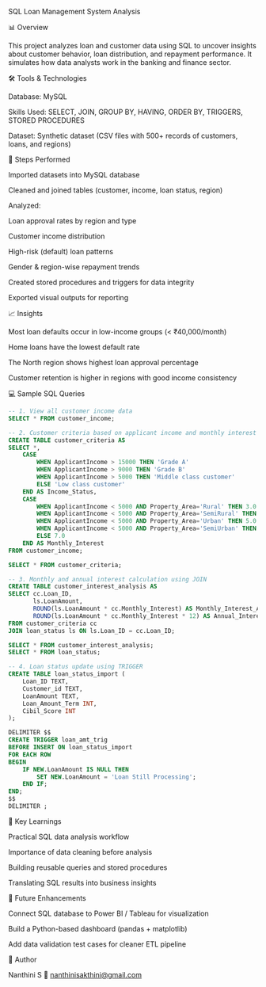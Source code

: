 SQL Loan Management System Analysis

📊 Overview

This project analyzes loan and customer data using SQL to uncover insights about customer behavior, loan distribution, and repayment performance.
It simulates how data analysts work in the banking and finance sector.

🛠 Tools & Technologies

Database: MySQL

Skills Used: SELECT, JOIN, GROUP BY, HAVING, ORDER BY, TRIGGERS, STORED PROCEDURES

Dataset: Synthetic dataset (CSV files with 500+ records of customers, loans, and regions)

🧩 Steps Performed

Imported datasets into MySQL database

Cleaned and joined tables (customer, income, loan status, region)

Analyzed:

Loan approval rates by region and type

Customer income distribution

High-risk (default) loan patterns

Gender & region-wise repayment trends

Created stored procedures and triggers for data integrity

Exported visual outputs for reporting

📈 Insights

Most loan defaults occur in low-income groups (< ₹40,000/month)

Home loans have the lowest default rate

The North region shows highest loan approval percentage

Customer retention is higher in regions with good income consistency

 💻 Sample SQL Queries
```sql
-- 1. View all customer income data
SELECT * FROM customer_income;

-- 2. Customer criteria based on applicant income and monthly interest
CREATE TABLE customer_criteria AS
SELECT *,
    CASE
        WHEN ApplicantIncome > 15000 THEN 'Grade A'
        WHEN ApplicantIncome > 9000 THEN 'Grade B'
        WHEN ApplicantIncome > 5000 THEN 'Middle class customer'
        ELSE 'Low class customer'
    END AS Income_Status,
    CASE
        WHEN ApplicantIncome < 5000 AND Property_Area='Rural' THEN 3.0
        WHEN ApplicantIncome < 5000 AND Property_Area='SemiRural' THEN 3.5
        WHEN ApplicantIncome < 5000 AND Property_Area='Urban' THEN 5.0
        WHEN ApplicantIncome < 5000 AND Property_Area='SemiUrban' THEN 2.5
        ELSE 7.0
    END AS Monthly_Interest
FROM customer_income;

SELECT * FROM customer_criteria;

-- 3. Monthly and annual interest calculation using JOIN
CREATE TABLE customer_interest_analysis AS
SELECT cc.Loan_ID,
       ls.LoanAmount,
       ROUND(ls.LoanAmount * cc.Monthly_Interest) AS Monthly_Interest_Amt,
       ROUND(ls.LoanAmount * cc.Monthly_Interest * 12) AS Annual_Interest_Amt
FROM customer_criteria cc
JOIN loan_status ls ON ls.Loan_ID = cc.Loan_ID;

SELECT * FROM customer_interest_analysis;
SELECT * FROM loan_status;

-- 4. Loan status update using TRIGGER
CREATE TABLE loan_status_import (
    Loan_ID TEXT,
    Customer_id TEXT,
    LoanAmount TEXT,
    Loan_Amount_Term INT,
    Cibil_Score INT
);

DELIMITER $$
CREATE TRIGGER loan_amt_trig
BEFORE INSERT ON loan_status_import
FOR EACH ROW 
BEGIN
    IF NEW.LoanAmount IS NULL THEN
        SET NEW.LoanAmount = 'Loan Still Processing';
    END IF;
END;
$$
DELIMITER ;
```
🚀 Key Learnings

Practical SQL data analysis workflow

Importance of data cleaning before analysis

Building reusable queries and stored procedures

Translating SQL results into business insights

🧠 Future Enhancements

Connect SQL database to Power BI / Tableau for visualization

Build a Python-based dashboard (pandas + matplotlib)

Add data validation test cases for cleaner ETL pipeline

🪪 Author

Nanthini S
📧 nanthinisakthini@gmail.com





